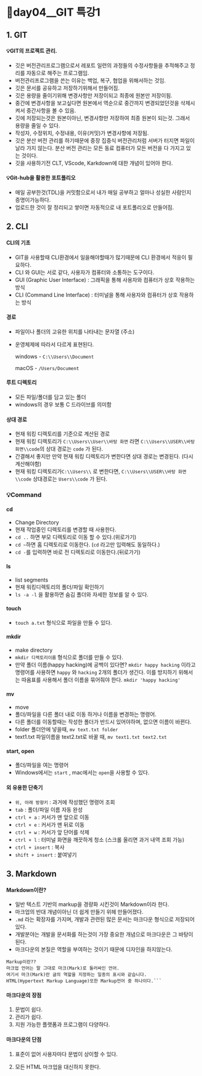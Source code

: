 # 📢day04__GIT 특강1



## 1. GIT

#### 💡GIT의 프로젝트 관리.

- 깃은 버전관리프로그램으로서 레포트 일련의 과정들의 수정사항들을 추적해주고 정리를 자동으로 해주는 프로그램임. 
- 버전관리프로그램을 쓴는 이유는 백업, 복구, 협업을 위해서하는 것임.
- 깃은 문서를 공유하고 저장하기위해서 만들어짐.
- 깃은 용량을 줄이기위해 변경사항만 저장이되고 최종에 원본만 저장이됨.
- 중간에 변경사항을 보고싶다면 원본에서 역순으로 중간까지 변경되었던것을 삭제시켜서 중간사항을 볼 수 있음.
- 깃에 저장되는것은 원본이아닌, 변경사항만 저장하여 최종 원본이 되는것. 그래서 용량을 줄일 수 있다.
- 작성자, 수정위치, 수정내용, 이유(커밋)가 변경사항에 저장됨.
- 깃은 분산 버전 관리를 하기때문에 중장 집중식 버전관리처럼 서버가 터지면 파일이 날라 가지 않는다. 분산 버전 관리는 모든 동료 컴퓨터가 모든 버전을 다 가지고 있는 것이다. 
- 깃을 사용하기전 CLT, VScode, Karkdown에 대한 개념이 있어야 한다.



#### 💡Git-hub을 활용한 포트폴리오

- 매일 공부한것(TDL)을 커밋함으로서 내가 매일 공부하고 얼마나 성실한 사람인지 증명이가능하다.
- 업로드한 것이 잘 정리되고 쌓이면 자동적으로 내 포트폴리오로 만들어짐.



## 2. CLI

#### CLI의 기초

- GIT을 사용할때 CLI환경에서 일을해야할때가 많기때문에 CLI 환경에서 적응이 필요하다.
- CLI 와 GUI는 서로 같다, 사용자가 컴퓨터와 소통하는 도구이다.
- GUI (Graphic User Interface) : 그래픽을 통해 사용자와 컴퓨터가 상호 작용하는 방식
- CLI (Command Line Interface) : 터미널을 통해 사용자와 컴퓨터가 상호 작용하는 방식

#### 경로

- 파일이나 폴더의 고유한 위치를 나타내는 문자열 (주소)

- 운영체제에 따라서 다르게 표현된다.

  windows - `C:\\Users\\Document`

  macOS - `/Users/Document`

#### 루트 디렉토리

- 모든 파일/폴더를 담고 있는 폴더
- windows의 경우 보통 C 드라이브를 의미함

#### 상대 경로

- 현재 워킹 디렉토리를 기준으로 계산된 경로
- 현재 워킹 디렉토리가 `C:\\Users\\User\\바탕 화면` 라면 `C:\\Users\\USER\\바탕 화면\\code`의 상대 경로는 `code` 가 된다.
- 간결해서 좋지만 만약 현재 워킹 디렉토리가 변한다면 상대 경로는 변경된다. (다시 계산해야함)
- 현재 워킹 디렉토리가`C:\\Users\\` 로 변한다면, `C:\\Users\\USER\\바탕 화면\\code` 상대경로는 `Users\\code` 가 된다.

### 💡Command

#### **cd**

- Change Directory
- 현재 작업중인 디렉토리를 변경할 때 사용한다.
- `cd ..` 하면 부모 디렉토리로 이동 할 수 있다.(위로가기)
- `cd ~`하면 홈 디렉토리로 이동한다. (`cd` 라고만 입력해도 동일하다.)
- `cd -`를 입력하면 바로 전 디렉토리로 이동한다.(뒤로가기) 

#### **ls**

- list segments
- 현재 워킹디렉토리의 폴더/파일 확인하기
- `ls -a -l` 을 활용하면 숨김 폴더와 자세한 정보를 알 수 있다.

#### **touch**

- `touch a.txt` 형식으로 파일을 만들 수 있다.

#### mkdir

- make directory
- `mkdir 디렉토리이름` 형식으로 폴더를 만들 수 있다.
- 만약 폴더 이름(happy hacking)에 공백이 있다면? `mkdir happy hacking` 이라고 명령어를 사용하면 `happy` 와 `hacking` 2개의 폴더가 생긴다. 이를 방지하기 위해서는 따옴표를 사용해서 폴더 이름을 묶어줘야 한다. `mkdir 'happy hacking'`

#### **mv**

- move
- 폴더/파일을 다른 폴더 내로 이동 하거나 이름을 변경하는 명령어.
- 다른 폴더를 이동할때는 작성한 폴더가 반드시 있어야하며, 없으면 이름이 바뀐다.
- folder 폴더안에 넣을때, `mv text.txt folder`
- text1.txt 파일이름을 text2.txt로 바꿀 때, `mv text1.txt text2.txt`

#### **start, open**

- 폴더/파일을 여는 명령어
- Windows에서는 `start` , mac에서는 `open`을 사용할 수 있다.

#### 외 유용한 단축기

- `위, 아래 방향키` : 과거에 작성했던 명령어 조회
- `tab` : 폴더/파일 이름 자동 완성
- `ctrl + a` : 커서가 맨 앞으로 이동
- `ctrl + e` : 커서가 맨 뒤로 이동
- `ctrl + w` : 커서가 앞 단어를 삭제
- `ctrl + l` : 터미널 화면을 깨끗하게 청소 (스크롤 올리면 과거 내역 조회 가능)
- `ctrl + insert` : 복사
- `shift + insert` : 붙여넣기

## 3. Markdown

#### Markdown이란?

- 일반 텍스트 기반의 markup을 경량화 시킨것이 Markdown이라 한다.
- 마크업의 반대 개념이아닌 더 쉽게 만들기 위헤 만들어졌다. 
-  `.md` 라는 확장자를 가지며, 개발과 관련된 많은 문서는 마크다운 형식으로 저장되어있다.
- 개발분야는 개발을 문서화를 하는것이 가장 중요한 개념으로 마크다운은 그 바탕이 된다.
- 마크다운의 본질은 역할을 부여하는 것이기 때문에 디자인을 하지않는다.

```Mark up이란??
Markup이란??
마크업 언어는 말 그대로 마크(Mark)로 둘러싸인 언어.
여기서 마크(Mark)란 글의 역할을 지정하는 일종의 표시와 같습니다.
HTML(Hypertext Markup Language)또한 Markup언어 중 하나이다.```
```

#### 마크다운의 장점

1. 문법이 쉽다.
2. 관리가 쉽다.
3. 지원 가능한 플랫폼과 프로그램이 다양하다.

#### 마크다운의 단점

1. 표준이 없어 사용자마다 문법이 상이할 수 있다.

2. 모든 HTML 마크업을 대신하지 못한다.

   

